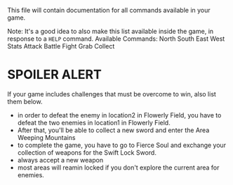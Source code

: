 This file will contain documentation for all commands available in your game.

Note:  It's a good idea to also make this list available inside the game, in response to a `HELP` command.
Available Commands:
    North
    South
    East
    West
    Stats
    Attack
    Battle
    Fight
    Grab
    Collect

# SPOILER ALERT

If your game includes challenges that must be overcome to win, also list them below.
- in order to defeat the enemy in location2 in Flowerly Field, you have to defeat the two enemies in location1 in Flowerly Field.
- After that, you'll be able to collect a new sword and enter the Area Weeping Mountains
- to complete the game, you have to go to Fierce Soul and exchange your collection of weapons for the Swift Lock Sword.
- always accept a new weapon
- most areas will reamin locked if you don't explore the current area for enemies.
